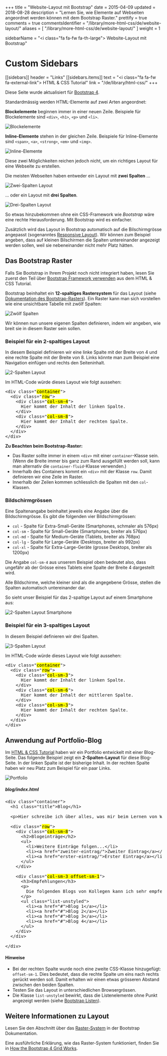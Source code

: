 +++
title = "Website-Layout mit Bootstrap"
date = 2015-04-09
updated = 2018-08-28
description = "Lernen Sie, wie Elemente auf Webseiten angeordnet werden können mit dem Bootstrap Raster."
prettify = true
comments = true
commentsIdentifier = "/library/more-html-css/de/website-layout/"
aliases = [ 
  "/library/more-html-css/de/website-layout/" 
]
weight = 1

sidebarName = "<i class=\"fa fa-fw fa-th-large\"></i> Website-Layout mit Bootstrap"

# Custom Sidebars
[[sidebars]]
header = "Links"
[[sidebars.items]]
text = "<i class=\"fa fa-fw fa-external-link\"></i> HTML & CSS Tutorial"
link = "/de/library/html-css/"
+++

<div class="alert alert-info">
Diese Seite wurde aktualisiert für <a href="https://getbootstrap.com/" class="alert-link">Bootstrap 4</a>. 
</div>

Standardmässig werden HTML-Elemente auf zwei Arten angeordnet:

**Blockelemente** beginnen immer in einer neuen Zeile. Beispiele für Blockelemente sind `<div>`, `<h1>`, `<p>` und `<li>`.

![Blockelemente](block-elements.png)

**Inline-Elemente** stehen in der gleichen Zeile. Beispiele für Inline-Elemente sind `<span>`, `<a>`, `<strong>`, `<em>` und `<img>`.

![Inline-Elemente](inline-elements.png)

Diese zwei Möglichkeiten reichen jedoch nicht, um ein richtiges Layout für eine Webseite zu erstellen. 

Die meisten Webseiten haben entweder ein Layout mit **zwei Spalten** ...

![Zwei-Spalten Layout](two-columns.png)

... oder ein Layout mit **drei Spalten**.

![Drei-Spalten Layout](three-columns.png)

So etwas hinzubekommen ohne ein CSS-Framework wie *Bootstrap* wäre eine rechte Herausforderung. Mit Bootstrap wird es einfacher. 

Zusätzlich wird das Layout in Bootstrap automatisch auf die Bilschirmgrösse angepasst (sogenanntes [Responsive Layout](http://de.wikipedia.org/wiki/Responsive_Webdesign)). Wir können zum Beispiel angeben, dass auf kleinen Bilschirmen die Spalten untereinander angezeigt werden sollen, weil sie nebeneinander nicht mehr Platz hätten.


## Das Bootstrap Raster

<div class="alert alert-warning">
Falls Sie Bootstrap in Ihrem Projekt noch nicht integriert haben, lesen Sie zuerst den Teil über <a href="/de/library/html-css/part7/" class="alert-link">Bootstrap Framework verwenden</a> aus dem HTML &amp; CSS Tutorial.
</div>

Bootstrap beinhaltet ein **12-spaltiges Rastersystem** für das Layout (siehe [Dokumentation des Bootstrap-Rasters](https://getbootstrap.com/docs/4.1/layout/grid/)). Ein Raster kann man sich vorstellen wie eine unsichtbare Tabelle mit zwölf Spalten:

![Zwölf Spalten](bootstrap-twelve-columns.png)

Wir können nun unsere eigenen Spalten definieren, indem wir angeben, wie breit sie in diesem Raster sein sollen.


### Beispiel für ein 2-spaltiges Layout

In diesem Beispiel definieren wir eine linke Spalte mit der Breite von 4 und eine rechte Spalte mit der Breite von 8. Links könnte man zum Beispiel eine Navigation einfügen und rechts den Seiteninhalt.

![2-Spalten Layout](bootstrap-two-columns.png)

Im HTML-Code würde dieses Layout wie folgt aussehen:

<pre class="prettyprint lang-html">
&lt;div class="<mark>container</mark>">
  &lt;div class="<mark>row</mark>">
    &lt;div class="<mark>col-sm-4</mark>">
      Hier kommt der Inhalt der linken Spalte.
    &lt;/div>
    &lt;div class="<mark>col-sm-8</mark>">
      Hier kommt der Inhalt der rechten Spalte.
    &lt;/div>
  &lt;/div>
&lt;/div>
</pre>

<div class="alert alert-info">
<strong>Zu Beachten beim Bootstrap-Raster:</strong>

<ul>
  <li>Das Raster sollte immer in einem <code>&lt;div></code> mit einer <code>container</code>-Klasse sein. (Wenn die Breite immer bis ganz zum Rand ausgefüllt werden soll, kann man alternativ die <code>container-fluid</code>-Klasse verwenden.)</li>
  <li>Innerhalb des Containers kommt ein <code>&lt;div></code> mit der Klasse <code>row</code>. Damit definieren wir eine Zeile im Raster.</li>
  <li>Innerhalb der Zeilen kommen schliesslich die Spalten mit den <code>col</code>-Klassen.  </li>
</ul>
</div>


### Bildschirmgrössen

Eine Spaltenangabe beinhaltet jeweils eine Angabe über die Bildschirmgrösse. Es gibt die folgenden vier Bildschirmgrössen:

* `col` - Spalte für Extra-Small-Geräte (Smartphones, schmaler als 576px)
* `col-sm` - Spalte für Small-Geräte (Smartphones, breiter als 576px)
* `col-md` - Spalte für Medium-Geräte (Tablets, breiter als 768px)
* `col-lg` - Spalte für Large-Geräte (Desktops, breiter als 992px)
* `col-xl` - Spalte für Extra-Large-Geräte (grosse Desktops, breiter als 1200px)

Die Angabe `col-sm-4` aus unserem Beispiel oben bedeutet also, dass ungefähr ab der Grösse eines Tablets eine Spalte der Breite 4 dargestellt wird. 

Alle Bildschirme, welche kleiner sind als die angegebene Grösse, stellen die Spalten automatisch untereinander dar.

So sieht unser Beispiel für das 2-spaltige Layout auf einem Smartphone aus:

![2-Spalten Layout Smartphone](bootstrap-two-columns-smartphone.png)


### Beispiel für ein 3-spaltiges Layout

In diesem Beispiel definieren wir drei Spalten.

![3-Spalten Layout](bootstrap-three-columns.png)

Im HTML-Code würde dieses Layout wie folgt aussehen:

<pre class="prettyprint lang-html">
&lt;div class="<mark>container</mark>">
  &lt;div class="<mark>row</mark>">
    &lt;div class="<mark>col-sm-3</mark>">
      Hier kommt der Inhalt der linken Spalte.
    &lt;/div>
    &lt;div class="<mark>col-sm-6</mark>">
      Hier kommt der Inhalt der mittleren Spalte.
    &lt;/div>
    &lt;div class="<mark>col-sm-3</mark>">
      Hier kommt der Inhalt der rechten Spalte.
    &lt;/div>
  &lt;/div>
&lt;/div>
</pre>


## Anwendung auf Portfolio-Blog

Im [HTML & CSS Tutorial](/de/library/html-css/) haben wir ein Portfolio entwickelt mit einer Blog-Seite. Das folgende Beispiel zeigt ein **2-Spalten-Layout** für diese Blog-Seite. In der linken Spalte ist der bisherige Inhalt. In der rechten Spalte haben wir neu Platz zum Beispiel für ein paar Links. 

<img src="portfolio-two-columns.de.png" alt="Portfolio" class="img-thumbnail">


##### blog/index.html

<pre class="prettyprint lang-html">
&lt;div class="container">
  &lt;h1 class="title">Blog&lt;/h1>

  &lt;p>Hier schreibe ich über alles, was mir beim Lernen von Webprogrammierung begegnet.&lt;/p>

  &lt;div class="<mark>row</mark>">
    &lt;div class="<mark>col-sm-8</mark>">
      &lt;h2>Blogeinträge&lt;/h2>
      &lt;ul>
        &lt;li>Weitere Einträge folgen...&lt;/li>
        &lt;li>&lt;a href="zweiter-eintrag/">Zweiter Eintrag&lt;/a>&lt;/li>
        &lt;li>&lt;a href="erster-eintrag/">Erster Eintrag&lt;/a>&lt;/li>
      &lt;/ul>
    &lt;/div>

    &lt;div class="<mark>col-sm-3 offset-sm-1</mark>">
      &lt;h3>Empfehlungen&lt;/h3>
      &lt;p>
        Die folgenden Blogs von Kollegen kann ich sehr empfehlen:
      &lt;/p>
      &lt;ul class="list-unstyled">
        &lt;li>&lt;a href="#">Blog 1&lt;/a>&lt;/li>
        &lt;li>&lt;a href="#">Blog 2&lt;/a>&lt;/li>
        &lt;li>&lt;a href="#">Blog 3&lt;/a>&lt;/li>
        &lt;li>&lt;a href="#">Blog 4&lt;/a>&lt;/li>
      &lt;/ul>
    &lt;/div>
  &lt;/div>

&lt;/div>
</pre>

#### Hinweise

* Bei der rechten Spalte wurde noch eine zweite CSS-Klasse hinzugefügt: `offset-sm-1`. Dies bedeutet, dass die rechte Spalte um eins nach rechts gerückt werden soll. Damit erhalten wir einen etwas grösseren Abstand zwischen den beiden Spalten.
* Testen Sie das Layout in unterschiedlichen Browsergrössen.
* Die Klasse `list-unstyled` bewirkt, dass die Listenelemente ohne Punkt angezeigt werden (siehe [Bootstrap Listen](https://getbootstrap.com/docs/4.1/content/typography/#unstyled)).



## Weitere Informationen zu Layout

Lesen Sie den Abschnitt über das [Raster-System](https://getbootstrap.com/docs/4.1/layout/grid/) in der Bootstrap Dokumentation.

Eine ausführliche Erklärung, wie das Raster-System funktioniert, finden Sie in [How the Bootstrap 4 Grid Works](https://uxplanet.org/how-the-bootstrap-4-grid-works-a1b04703a3b7).